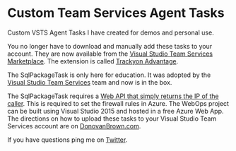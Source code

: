 # Custom Team Services Agent Tasks
Custom VSTS Agent Tasks I have created for demos and personal use.

You no longer have to download and manually add these tasks to your account. They are now available from the [Visual Studio Team Services Marketplace](https://marketplace.visualstudio.com/VSTS).  The extension is called [Trackyon Advantage](https://marketplace.visualstudio.com/items?itemName=Trackyon.trackyonadvantage).

The SqlPackageTask is only here for education. It was adopted by the [Visual Studio Team Services](https://github.com/Microsoft/vsts-tasks/tree/master/Tasks/SqlAzureDacpacDeployment) team and now is in the box.

The SqlPackageTask requires a [Web API that simply returns the IP of the caller](http://www.donovanbrown.com/post/2015/05/15/i-need-my-external-ip-in-my-powershell). This is required to set the firewall rules in Azure. The WebOps project can be built using Visual Studio 2015 and hosted in a free Azure Web App. The directions on how to upload these tasks to your Visual Studio Team Services account are on [DonovanBrown.com](http://donovanbrown.com).

If you have questions ping me on [Twitter](http://twitter.com/donovanBrown).
